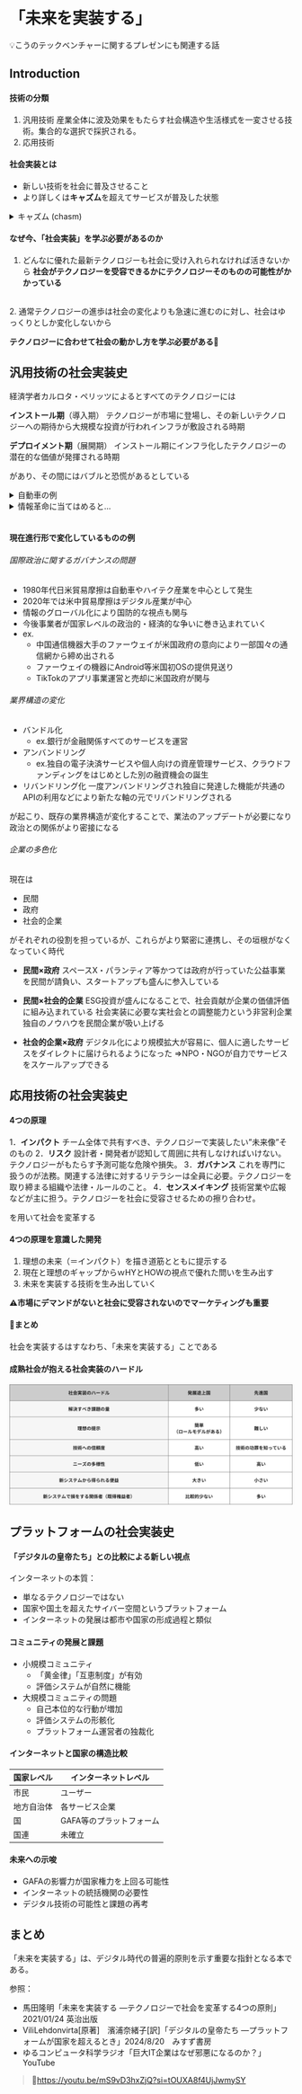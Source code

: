 # 「未来を実装する」
💡こうのテックベンチャーに関するプレゼンにも関連する話
## Introduction
#### 技術の分類
1. 汎用技術
産業全体に波及効果をもたらす社会構造や生活様式を一変させる技術。集合的な選択で採択される。
2. 応用技術
#### 社会実装とは
- 新しい技術を社会に普及させること
- より詳しくは**キャズム**を超えてサービスが普及した状態

<details><summary>キャズム (chasm)</summary>

ジェフリー・ムーアが提唱した製品や技術がアーリーアダプター以降の人に広まっていかない現象や段階のこと
![キャズム](image.png)

>参照元：🔗https://www.cross-m.co.jp/column/marketing/mkc20240917

</details>

#### なぜ今、「社会実装」を学ぶ必要があるのか
1. どんなに優れた最新テクノロジーも社会に受け入れられなければ活きないから
**社会がテクノロジーを受容できるかにテクノロジーそのものの可能性がかかっている**
<br>
2. 通常テクノロジーの進歩は社会の変化よりも急速に進むのに対し、社会はゆっくりとしか変化しないから

**テクノロジーに合わせて社会の動かし方を学ぶ必要がある🫵**

## 汎用技術の社会実装史
経済学者カルロタ・ペリッツによるとすべてのテクノロジーには

**インストール期**（導入期）
テクノロジーが市場に登場し、その新しいテクノロジーへの期待から大規模な投資が行われインフラが敷設される時期

**デプロイメント期**（展開期）
インストール期にインフラ化したテクノロジーの潜在的な価値が発揮される時期

があり、その間にはバブルと恐慌があるとしている

<details><summary>自動車の例</summary>

- インストール期
    - 1909～1908
T型フォードがヒット
大量の需要に応えるべく流れ作業方式が確率され生産量はさらに増加
    - 1913
国が道路というインフラを敷設しその利便性が高められる
アメリカ大陸を横断する自動車用幹線道路リンカーンハイウェイ開通
物資輸送の効率化と大量生産のノウハウが普及し**大量消費の時代**へと移行
- バブルと恐慌
    - 1929
土地や株式への過剰投資により世界恐慌が発生
同時に第二次世界大戦も勃発
- デプロイメント期
    - 1943～1974
自動車と道路が整備され、大都市から離れた郊外に広い家を持つ人が急増
郊外に巨大なショッピングモールが建てられるようになる
都市よりも安い郊外の土地でものをより安価に売るディスカウントストアが登場

**つまり**
自動車の普及がディスカウントストアなどの小売ビジネスに影響を与えた
テクノロジー初期には思いつかなかったような技術の応用が想定外のビジネスにまで影響を与える
</details>

<details><summary>情報革命に当てはめると...</summary>
- インストール期
    - 1971～
半導体の発明をきっかけにコンピュータが登場
インターネットにより情報のグローバル化が急速に進展
- バブルと恐慌
    - 2000年前後のITバブル
    - 2008年の金融危機
    - 2020年の新型コロナウイルスのパンデミックによる景気後退
- デプロイメント期
  - 現在～2040年
デジタル領域意外でもデジタル技術が使われ始める
    - デジタル技術が規制領域に深く関わり、既存の制度との調整が必要になる
ex.車道や標識の整備　運転免許証の発行
    - デジタル技術自体が規制の対象になる
ex.車の速度制限　
</details>
<br>

#### 現在進行形で変化しているものの例
###### 国際政治に関するガバナンスの問題
- 1980年代日米貿易摩擦は自動車やハイテク産業を中心として発生
- 2020年では米中貿易摩擦はデジタル産業が中心
- 情報のグローバル化により国防的な視点も関与
- 今後事業者が国家レベルの政治的・経済的な争いに巻き込まれていく
- ex.
  - 中国通信機器大手のファーウェイが米国政府の意向により一部国々の通信網から締め出される
  - ファーウェイの機器にAndroid等米国初OSの提供見送り
  - TikTokのアプリ事業運営と売却に米国政府が関与
  
###### 業界構造の変化
- バンドル化
  - ex.銀行が金融関係すべてのサービスを運営
- アンバンドリング
  - ex.独自の電子決済サービスや個人向けの資産管理サービス、クラウドファンディングをはじめとした別の融資機会の誕生
- リバンドリング化
一度アンバンドリングされ独自に発達した機能が共通のAPIの利用などにより新たな軸の元でリバンドリングされる

が起こり、既存の業界構造が変化することで、業法のアップデートが必要になり政治との関係がより密接になる

###### 企業の多色化
現在は
- 民間
- 政府
- 社会的企業

がそれぞれの役割を担っているが、これらがより緊密に連携し、その垣根がなくなっていく時代

- **民間×政府**
スペースX・パランティア等かつては政府が行っていた公益事業を民間が請負い、スタートアップも盛んに参入している

- **民間×社会的企業**
ESG投資が盛んになることで、社会貢献が企業の価値評価に組み込まれている
社会実装に必要な実社会との調整能力という非営利企業独自のノウハウを民間企業が吸い上げる

- **社会的企業×政府**
デジタル化により規模拡大が容易に、個人に適したサービスをダイレクトに届けられるようになった
⇒NPO・NGOが自力でサービスをスケールアップできる

## 応用技術の社会実装史

#### 4つの原理

1．**インパクト**
チーム全体で共有すべき、テクノロジーで実装したい”未来像”そのもの
2．**リスク**
設計者・開発者が認知して周囲に共有しなければいけない。テクノロジーがもたらす予測可能な危険や損失。
3．**ガバナンス**
これを専門に扱うのが法務。関連する法律に対するリテラシーは全員に必要。テクノロジーを取り締まる組織や法律・ルールのこと。
4．**センスメイキング**
技術営業や広報などが主に担う。テクノロジーを社会に受容させるための擦り合わせ。

を用いて社会を変革する

#### 4つの原理を意識した開発
1. 理想の未来（＝インパクト）を描き道筋とともに提示する
2. 現在と理想のギャップからｗHYとHOWの視点で優れた問いを生み出す
3. 未来を実装する技術を生み出していく

**⚠️市場にデマンドがないと社会に受容されないのでマーケティングも重要**

#### 📌まとめ
社会を実装するはすなわち、「未来を実装する」ことである

#### 成熟社会が抱える社会実装のハードル
![社会実装のハードル表1](/社会実装のハードル.png)

## プラットフォームの社会実装史

#### 「デジタルの皇帝たち」との比較による新しい視点

インターネットの本質：
- 単なるテクノロジーではない
- 国家や国土を超えたサイバー空間というプラットフォーム
- インターネットの発展は都市や国家の形成過程と類似

#### コミュニティの発展と課題

- 小規模コミュニティ
    - 「黄金律」「互恵制度」が有効
    - 評価システムが自然に機能
- 大規模コミュニティの問題
    - 自己本位的な行動が増加
    - 評価システムの形骸化
    - プラットフォーム運営者の独裁化

#### インターネットと国家の構造比較

| 国家レベル | インターネットレベル |
| --- | --- |
| 市民 | ユーザー |
| 地方自治体 | 各サービス企業 |
| 国 | GAFA等のプラットフォーム |
| 国連 | 未確立 |

#### 未来への示唆

- GAFAの影響力が国家権力を上回る可能性
- インターネットの統括機関の必要性
- デジタル技術の可能性と課題の再考

##  まとめ

「未来を実装する」は、デジタル時代の普遍的原則を示す重要な指針となる本である。

<aside>
参照：

- 馬田隆明「未来を実装する ―テクノロジーで社会を変革する4つの原則」2021/01/24 英治出版
- ViliLehdonvirta[原著]　濱浦奈緒子[訳]「デジタルの皇帝たち ―プラットフォームが国家を超えるとき」2024/8/20　みすず書房
- ゆるコンピュータ科学ラジオ「巨大IT企業はなぜ邪悪になるのか？」YouTube 

>🔗https://youtu.be/mS9vD3hxZjQ?si=tOUXA8f4UjJwmySY


